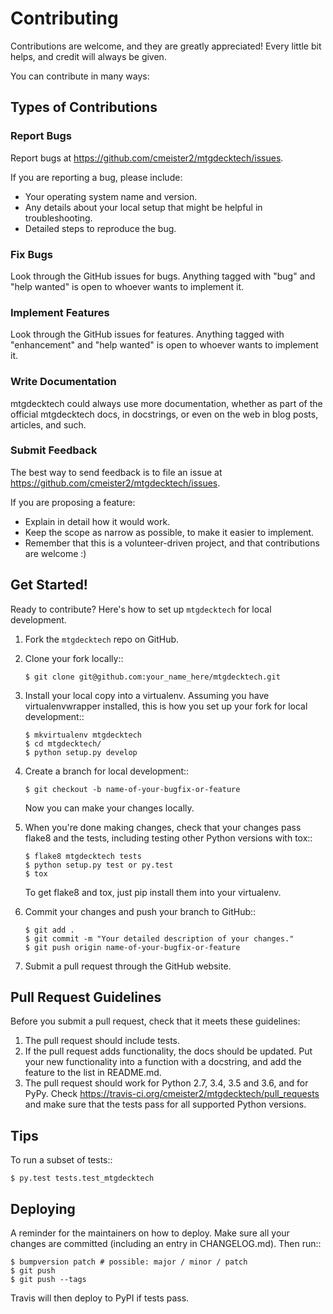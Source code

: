 # Contributing

Contributions are welcome, and they are greatly appreciated! Every little bit
helps, and credit will always be given.

You can contribute in many ways:

## Types of Contributions

### Report Bugs

Report bugs at https://github.com/cmeister2/mtgdecktech/issues.

If you are reporting a bug, please include:

- Your operating system name and version.
- Any details about your local setup that might be helpful in troubleshooting.
- Detailed steps to reproduce the bug.

### Fix Bugs

Look through the GitHub issues for bugs. Anything tagged with "bug" and "help
wanted" is open to whoever wants to implement it.

### Implement Features

Look through the GitHub issues for features. Anything tagged with "enhancement"
and "help wanted" is open to whoever wants to implement it.

### Write Documentation

mtgdecktech could always use more documentation, whether as part of the
official mtgdecktech docs, in docstrings, or even on the web in blog posts,
articles, and such.

### Submit Feedback

The best way to send feedback is to file an issue at https://github.com/cmeister2/mtgdecktech/issues.

If you are proposing a feature:

* Explain in detail how it would work.
* Keep the scope as narrow as possible, to make it easier to implement.
* Remember that this is a volunteer-driven project, and that contributions
  are welcome :)

## Get Started!

Ready to contribute? Here's how to set up `mtgdecktech` for local development.

1. Fork the `mtgdecktech` repo on GitHub.

2. Clone your fork locally::

    ```shell
    $ git clone git@github.com:your_name_here/mtgdecktech.git
    ```

3. Install your local copy into a virtualenv. Assuming you have virtualenvwrapper installed, this is how you set up your fork for local development::

    ```shell
    $ mkvirtualenv mtgdecktech
    $ cd mtgdecktech/
    $ python setup.py develop
    ```

4. Create a branch for local development::

    ```shell
    $ git checkout -b name-of-your-bugfix-or-feature
    ```

   Now you can make your changes locally.

5. When you're done making changes, check that your changes pass flake8 and the
   tests, including testing other Python versions with tox::

    ```shell
    $ flake8 mtgdecktech tests
    $ python setup.py test or py.test
    $ tox
    ```

   To get flake8 and tox, just pip install them into your virtualenv.

6. Commit your changes and push your branch to GitHub::

    ```shell
    $ git add .
    $ git commit -m "Your detailed description of your changes."
    $ git push origin name-of-your-bugfix-or-feature
    ```

7. Submit a pull request through the GitHub website.

## Pull Request Guidelines

Before you submit a pull request, check that it meets these guidelines:

1. The pull request should include tests.
2. If the pull request adds functionality, the docs should be updated. Put
   your new functionality into a function with a docstring, and add the
   feature to the list in README.md.
3. The pull request should work for Python 2.7, 3.4, 3.5 and 3.6, and for PyPy. Check
   https://travis-ci.org/cmeister2/mtgdecktech/pull_requests
   and make sure that the tests pass for all supported Python versions.

## Tips

To run a subset of tests::

```shell
$ py.test tests.test_mtgdecktech

```

## Deploying

A reminder for the maintainers on how to deploy.
Make sure all your changes are committed (including an entry in CHANGELOG.md).
Then run::

```shell
$ bumpversion patch # possible: major / minor / patch
$ git push
$ git push --tags
```

Travis will then deploy to PyPI if tests pass.
